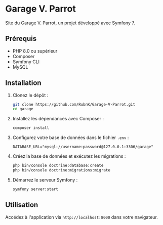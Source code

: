 # Garage V. Parrot

Site du Garage V. Parrot, un projet développé avec Symfony 7.

## Prérequis

- PHP 8.0 ou supérieur
- Composer
- Symfony CLI
- MySQL

## Installation

1. Clonez le dépôt :
    ```bash
    git clone https://github.com/RubnK/Garage-V-Parrot.git
    cd garage
    ```

2. Installez les dépendances avec Composer :
    ```bash
    composer install
    ```

3. Configurez votre base de données dans le fichier `.env` :
    ```env
    DATABASE_URL="mysql://username:password@127.0.0.1:3306/garage"
    ```

4. Créez la base de données et exécutez les migrations :
    ```bash
    php bin/console doctrine:database:create
    php bin/console doctrine:migrations:migrate
    ```

5. Démarrez le serveur Symfony :
    ```bash
    symfony server:start
    ```

## Utilisation

Accédez à l'application via `http://localhost:8000` dans votre navigateur.
